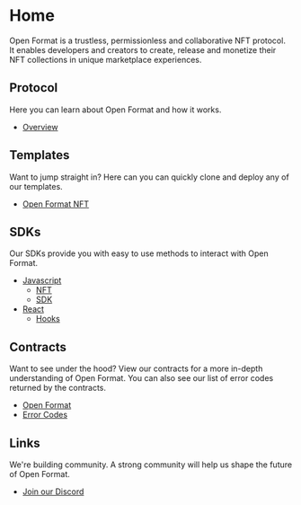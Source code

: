# Home

Open Format is a trustless, permissionless and collaborative NFT protocol. It enables developers and creators to create, release and monetize their NFT collections in unique marketplace experiences.

## Protocol

Here you can learn about Open Format and how it works.

* [Overview](protocol/how-open-format-works.md)

## Templates

Want to jump straight in? Here can you can quickly clone and deploy any of our templates.&#x20;

* [Open Format NFT](templates/open-format-nft.md)

## SDKs

Our SDKs provide you with easy to use methods to interact with Open Format.

* [Javascript](sdks/javascript/)
  * [NFT](sdks/javascript/nft.md)
  * [SDK](sdks/javascript/sdk.md)
* [React](sdks/react/)
  * [Hooks](sdks/react/hooks.md)

## Contracts

Want to see under the hood? View our contracts for a more in-depth understanding of Open Format. You can also see our list of error codes returned by the contracts.

* [Open Format](./#contracts)
* [Error Codes](contracts/error-codes.md)

## Links

We're building community. A strong community will help us shape the future of Open Format.&#x20;

* [Join our Discord](https://discord.gg/8WV52tVqbZ)

